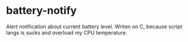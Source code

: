 # battery-notify
Alert notification about current battery level. Writen on C, because script langs is sucks and overload my CPU temperature.
